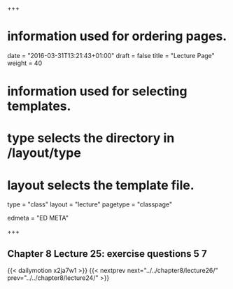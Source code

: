 +++
# information used for ordering pages.
date = "2016-03-31T13:21:43+01:00"
draft = false
title = "Lecture Page"
weight = 40

# information used for selecting templates.
# type selects the directory in /layout/type
# layout selects the template file.

type   = "class"
layout = "lecture"
pagetype = "classpage"





edmeta = "ED META"

+++
## Chapter 8 Lecture 25: exercise questions 5 7
{{< dailymotion x2ja7w1 >}}
{{< nextprev next="../../chapter8/lecture26/"     prev="../../chapter8/lecture24/"  >}}

